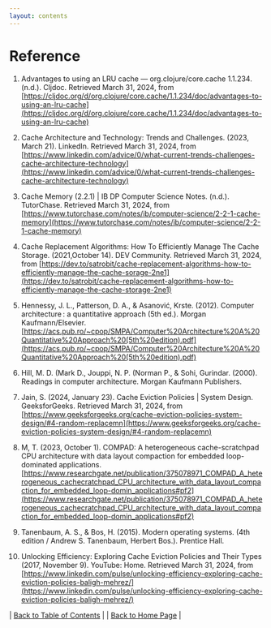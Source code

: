 ```yaml
---
layout: contents
---
```


# Reference

1. Advantages to using an LRU cache — org.clojure/core.cache 1.1.234. (n.d.). Cljdoc.
Retrieved March 31, 2024,
from [https://cljdoc.org/d/org.clojure/core.cache/1.1.234/doc/advantages-to-using-an-lru-cache](https://cljdoc.org/d/org.clojure/core.cache/1.1.234/doc/advantages-to-using-an-lru-cache)

1. Cache Architecture and Technology: Trends and Challenges. (2023, March 21). LinkedIn.
Retrieved March 31, 2024,
from [https://www.linkedin.com/advice/0/what-current-trends-challenges-cache-architecture-technology](https://www.linkedin.com/advice/0/what-current-trends-challenges-cache-architecture-technology)

1. Cache Memory (2.2.1) | IB DP Computer Science Notes. (n.d.). TutorChase. Retrieved March 31, 2024,
from [https://www.tutorchase.com/notes/ib/computer-science/2-2-1-cache-memory](https://www.tutorchase.com/notes/ib/computer-science/2-2-1-cache-memory)

1. Cache Replacement Algorithms: How To Efficiently Manage The Cache Storage.
(2021,October 14). DEV Community. Retrieved March 31, 2024,
from [https://dev.to/satrobit/cache-replacement-algorithms-how-to-efficiently-manage-the-cache-sorage-2ne1](https://dev.to/satrobit/cache-replacement-algorithms-how-to-efficiently-manage-the-cache-storage-2ne1)

1. Hennessy, J. L., Patterson, D. A., & Asanović, Krste. (2012). Computer architecture : a quantitative approach (5th ed.). Morgan Kaufmann/Elsevier.
[https://acs.pub.ro/~cpop/SMPA/Computer%20Architecture%20A%20Quantitative%20Approach%20(5th%20edition).pdf](https://acs.pub.ro/~cpop/SMPA/Computer%20Architecture%20A%20Quantitative%20Approach%20(5th%20edition).pdf)

1. Hill, M. D. (Mark D., Jouppi, N. P. (Norman P., & Sohi, Gurindar. (2000). Readings in computer architecture. Morgan Kaufmann Publishers.

1. Jain, S. (2024, January 23). Cache Eviction Policies | System Design. GeeksforGeeks. Retrieved March 31, 2024,
from [https://www.geeksforgeeks.org/cache-eviction-policies-system-design/#4-random-replacemn](https://www.geeksforgeeks.org/cache-eviction-policies-system-design/#4-random-replacemn)

1. M, T. (2023, October 1). COMPAD: A heterogeneous cache-scratchpad CPU architecture with data layout compaction for embedded loop-dominated applications.
[https://www.researchgate.net/publication/375078971_COMPAD_A_heterogeneous_cachecratchpad_CPU_architecture_with_data_layout_compaction_for_embedded_loop-domin_applications#pf2](https://www.researchgate.net/publication/375078971_COMPAD_A_heterogeneous_cachecratchpad_CPU_architecture_with_data_layout_compaction_for_embedded_loop-domin_applications#pf2)

1. Tanenbaum, A. S., & Bos, H. (2015). Modern operating systems. (4th edition / Andrew S. Tanenbaum, Herbert Bos.). Prentice Hall.

1. Unlocking Efficiency: Exploring Cache Eviction Policies and Their Types (2017, November 9). YouTube: Home. Retrieved March 31, 2024,
   from [https://www.linkedin.com/pulse/unlocking-efficiency-exploring-cache-eviction-policies-baligh-mehrez/](https://www.linkedin.com/pulse/unlocking-efficiency-exploring-cache-eviction-policies-baligh-mehrez/)





| [Back to Table of Contents](../table_of_contents.md) |
| [Back to Home Page](../index.md) |
